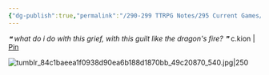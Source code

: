 ```yaml
---
{"dg-publish":true,"permalink":"/290-299 TTRPG Notes/295 Current Games/12 Sw5e/12.02 Wiki/Ki-On/"}
---
```



*❝ what do i do with this grief, with this guilt like the dragon's fire? ❞*
c.kion | [Pin](https://www.pinterest.co.uk/paritegic/rpg-sw/ki-on/)

![tumblr_84c1baeea1f0938d90ea6b188d1870bb_49c20870_540.jpg|250](/img/user/290-299%20TTRPG%20Notes/295%20Current%20Games/12%20Sw5e/tumblr_84c1baeea1f0938d90ea6b188d1870bb_49c20870_540.jpg)

